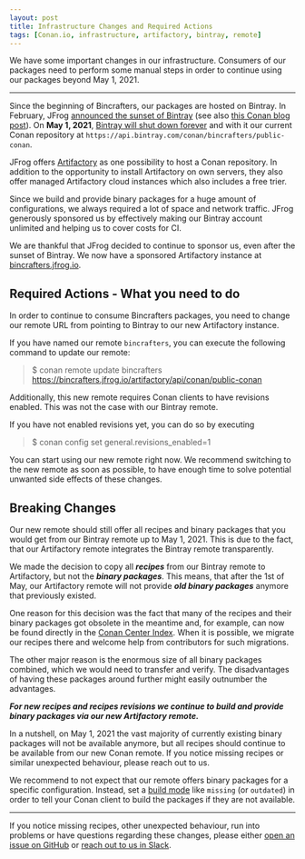 ```yaml
---
layout: post
title: Infrastructure Changes and Required Actions
tags: [Conan.io, infrastructure, artifactory, bintray, remote]
---
```


We have some important changes in our infrastructure. Consumers of our packages need to perform some manual steps in order to continue using our packages beyond May 1, 2021.

---

Since the beginning of Bincrafters, our packages are hosted on Bintray. In February, JFrog [announced the sunset of Bintray](https://blog.conan.io/2021/02/05/JFrog-announces-sunset-bintray.html) (see also [this Conan blog post](https://blog.conan.io/2021/02/05/JFrog-announces-sunset-bintray.html)). On **May 1, 2021**, [Bintray will shut down forever](https://blog.conan.io/2021/03/31/Bintray-sunset-timeline.html) and with it our current Conan repository at `https://api.bintray.com/conan/bincrafters/public-conan`.

JFrog offers [Artifactory](https://jfrog.com/artifactory/) as one possibility to host a Conan repository. In addition to the opportunity to install Artifactory on own servers, they also offer managed Artifactory cloud instances which also includes a free trier.

Since we build and provide binary packages for a huge amount of configurations, we always required a lot of space and network traffic. JFrog generously sponsored us by effectively making our Bintray account unlimited and helping us to cover costs for CI.

We are thankful that JFrog decided to continue to sponsor us, even after the sunset of Bintray. We now have a sponsored Artifactory instance at [bincrafters.jfrog.io](https://bincrafters.jfrog.io).


## Required Actions - What you need to do

In order to continue to consume Bincrafters packages, you need to change our remote URL from pointing to Bintray to our new Artifactory instance.

If you have named our remote `bincrafters`, you can execute the following command to update our remote:

> $ conan remote update bincrafters https://bincrafters.jfrog.io/artifactory/api/conan/public-conan


Additionally, this new remote requires Conan clients to have revisions enabled. This was not the case with our Bintray remote.

If you have not enabled revisions yet, you can do so by executing

> $ conan config set general.revisions_enabled=1


You can start using our new remote right now. We recommend switching to the new remote as soon as possible, to have enough time to solve potential unwanted side effects of these changes.


## Breaking Changes

Our new remote should still offer all recipes and binary packages that you would get from our Bintray remote up to May 1, 2021. This is due to the fact, that our Artifactory remote integrates the Bintray remote transparently.

We made the decision to copy all _**recipes**_ from our Bintray remote to Artifactory, but not the _**binary packages**_. This means, that after the 1st of May, our Artifactory remote will not provide _**old binary packages**_ anymore that previously existed.

One reason for this decision was the fact that many of the recipes and their binary packages got obsolete in the meantime and, for example, can now be found directly in the [Conan Center Index](https://github.com/conan-io/conan-center-index). When it is possible, we migrate our recipes there and welcome help from contributors for such migrations.

The other major reason is the enormous size of all binary packages combined, which we would need to transfer and verify. The disadvantages of having these packages around further might easily outnumber the advantages.

_**For new recipes and recipes revisions we continue to build and provide binary packages via our new Artifactory remote.**_

In a nutshell, on May 1, 2021 the vast majority of currently existing binary packages will not be available anymore, but all recipes should continue to be available from our new Conan remote. If you notice missing recipes or similar unexpected behaviour, please reach out to us.

We recommend to not expect that our remote offers binary packages for a specific configuration. Instead, set a [build mode](https://docs.conan.io/en/latest/mastering/policies.html) like `missing` (or `outdated`) in order to tell your Conan client to build the packages if they are not available.

---

If you notice missing recipes, other unexpected behaviour, run into problems or have questions regarding these changes, please either [open an issue on GitHub](https://github.com/bincrafters/community) or [reach out to us in Slack](https://app.slack.com/client/T21Q22G66/C77T8CBFB).
